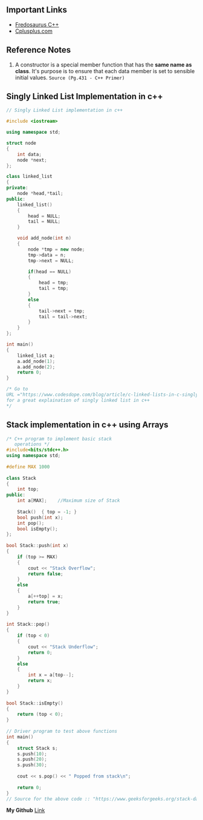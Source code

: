 ## Important Links
* [Fredosaurus C++](http://www.fredosaurus.com/notes-cpp/)
* [Cplusplus.com](http://www.cplusplus.com/)


## Reference Notes
1. A constructor is a special member function that has the **same name as class**. It's purpose is to ensure that each data member is set to sensible initial values.
`Source (Pg.431 - C++ Primer)`

## Singly Linked List Implementation in c++

```c++
// Singly Linked List implementation in c++

#include <iostream>

using namespace std;

struct node
{
    int data;
    node *next;
};

class linked_list
{
private:
    node *head,*tail;
public:
    linked_list()
    {
        head = NULL;
        tail = NULL;
    }

    void add_node(int n)
    {
        node *tmp = new node;
        tmp->data = n;
        tmp->next = NULL;

        if(head == NULL)
        {
            head = tmp;
            tail = tmp;
        }
        else
        {
            tail->next = tmp;
            tail = tail->next;
        }
    }
};

int main()
{
    linked_list a;
    a.add_node(1);
    a.add_node(2);
    return 0;
}

/* Go to 
URL ="https://www.codesdope.com/blog/article/c-linked-lists-in-c-singly-linked-list/"
for a great explaination of singly linked list in c++
*/
```

## Stack implementation in c++ using Arrays

```c++
/* C++ program to implement basic stack
   operations */
#include<bits/stdc++.h>
using namespace std;
 
#define MAX 1000
 
class Stack
{
    int top;
public:
    int a[MAX];    //Maximum size of Stack
 
    Stack()  { top = -1; }
    bool push(int x);
    int pop();
    bool isEmpty();
};
 
bool Stack::push(int x)
{
    if (top >= MAX)
    {
        cout << "Stack Overflow";
        return false;
    }
    else
    {
        a[++top] = x;
        return true;
    }
}
 
int Stack::pop()
{
    if (top < 0)
    {
        cout << "Stack Underflow";
        return 0;
    }
    else
    {
        int x = a[top--];
        return x;
    }
}
 
bool Stack::isEmpty()
{
    return (top < 0);
}
 
// Driver program to test above functions
int main()
{
    struct Stack s;
    s.push(10);
    s.push(20);
    s.push(30);
 
    cout << s.pop() << " Popped from stack\n";
 
    return 0;
}
// Source for the above code :: "https://www.geeksforgeeks.org/stack-data-structure-introduction-program/" 
```
**My Github** [Link](https://github.com/adist98)
